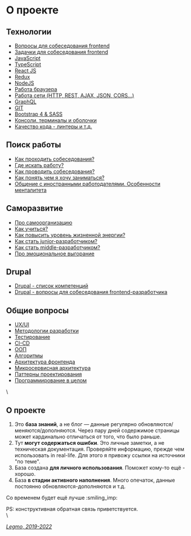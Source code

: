 # О проекте

## Технологии

* [Вопросы для собеседования frontend](jobsearch/interviewquestions.md)
* [Задачки для собеседования frontend](jobsearch/interviewtasks.md)
* [JavaScript](js/js.md)
* [TypeScript](js/typescript.md)
* [React JS](js/react.md)
* [Redux](js/redux.md)
* [NodeJS](js/nodejs.md)
* [Работа браузера](network/browser.md)
* [Работа сети (HTTP, REST, AJAX, JSON, CORS...)](network/network.md)
* [GraphQL](network/graphql.md)
* [GIT](broken-reference)
* [Bootstrap 4 & SASS](jobsearch/htmlcssquestions.md)
* [Консоли, терминалы и оболочки](broken-reference)
* [Качество кода - линтеры и т.д.](js/codequality.md)

## Поиск работы

* [Как проходить собеседования?](jobsearch/interview.md)
* [Где искать работу?](jobsearch/hr-company.md)
* [Как проводить собеседования?](jobsearch/howtointerview.md)
* [Как понять чем я хочу заниматься?](jobsearch/destination.md)
* [Общение с иностранными работодателями. Особенности менталитета](broken-reference)

## Саморазвитие

* [Про самоорганизацию](selforgainzation/selforganization.md)
* [Как учиться?](selforgainzation/learning.md)
* [Как повысить уровень жизненной энергии?](selforgainzation/energy.md)
* [Как стать junior-разработчиком?](selforgainzation/gradationjunior.md)
* [Как стать middle-разработчиком?](selforgainzation/gradationmiddle.md)
* [Про эмоциональное выгорание](selforgainzation/burnout.md)

## Drupal

* [Drupal - список компетенций](broken-reference)
* [Drupal - вопросы для собеседования frontend-разработчика](jobsearch/drupalquestions.md)

## Общие вопросы

* [UX/UI](broken-reference)
* [Методологии разработки](programming/methodology.md)
* [Тестирование](programming/testing.md)
* [CI-CD](programming/ci-cd.md)
* [ООП](programming/oop.md)
* [Алгоритмы](programming/algorithms.md)
* [Архитектура фронтенда](programming/architecture.md)
* [Микросервисная архитектура](network/microservices.md)
* [Паттерны проектирования](programming/pattern.md)
* [Программирование в целом](programming/programming.md)

\


## О проекте

1. Это **база знаний**, а не блог — данные регулярно обновляются/меняются/дополняются. Через пару дней содержимое страницы может кардинально отличаться от того, что было раньше.
2. Тут **могут содержаться ошибки**. Это личные заметки, а не техническая документация. Проверяйте информацию, прежде чем использовать in real-life. Для этого я привожу ссылки на источники "по теме".
3. База создана **для личного использования**. Поможет кому-то ещё - хорошо.
4. База **в стадии активного наполнения**. Много опечаток, данные постоянно обновляются-дополняются и т.д.

Со временем будет ещё лучше :smiling\_imp:

PS: конструктивная обратная связь приветствуется.\
\


[_Legmo, 2019-2022_](https://github.com/Legmo/notes/)
